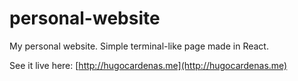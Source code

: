 # personal-website

My personal website. Simple terminal-like page made in React.

See it live here: [http://hugocardenas.me](http://hugocardenas.me)
